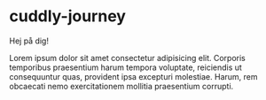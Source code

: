 # cuddly-journey

Hej på dig!

Lorem ipsum dolor sit amet consectetur adipisicing elit. Corporis temporibus praesentium harum tempora voluptate, reiciendis ut consequuntur quas, provident ipsa excepturi molestiae. Harum, rem obcaecati nemo exercitationem mollitia praesentium corrupti.